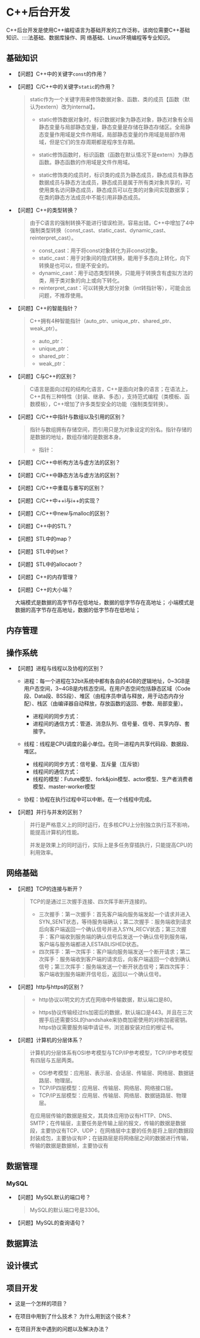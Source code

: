 # C++后台开发

C++后台开发是使用C++编程语言为基础开发的工作泛称，该岗位需要C++基础知识、::::法基础、数据库操作、网
络基础、Linux环境编程等专业知识。

## 

## 基础知识

* 【问题】C++中的关键字`const`的作用？

  > 
  >
  >

* 【问题】C/C++中的关键字`static`的作用？

  > static作为一个关键字用来修饰数据对象、函数、类的成员【函数（默认为extern）改为internal】。
  >  
  > * static修饰数据对象时，标识数据对象为静态对象，静态对象有全局静态变量与局部静态变量，静态变量是存储在静态存储区。全局静态变量作用域是文件作用域，局部静态变量的作用域是局部作用域，但是它们的生存周期都是程序生存期。
  >  
  > * static修饰函数时，标识函数（函数在默认情况下是extern）为静态函数。静态函数的作用域是文件作用域。
  >
  > * static修饰类的成员时，标识类的成员为静态成员，静态成员有静态数据成员与静态方法成员，静态成员是属于所有类对象共享的，可使用类名访问静态成员，静态成员可以在类的对象间实现数据享；在类的静态方法成员中不能引用非静态成员。

* 【问题】C++的类型转换？

  > 由于C语言的强制转换不能进行错误检测，容易出错。C++中增加了4中强制类型转换（const_cast、static_cast、dynamic_cast、reinterpret_cast）。
  >
  > * const_cast：用于将const对象转化为非const对象。
  > * static_cast：用于对象间的隐式转换，能用于多态向上转化，向下转换是也可以，但是不安全的。
  > * dynamic_cast：用于动态类型转换，只能用于转换含有虚拟方法的类，用于类对象的向上或向下转化。
  > * reinterpret_cast：可以转换大部分对象（int转指针等），可能会出问题，不推荐使用。

* 【问题】C++的智能指针？

  > C++拥有4种智能指针（auto_ptr、unique_ptr、shared_ptr、weak_ptr）。
  >
  > * auto_ptr：
  > * unique_ptr：
  > * shared_ptr：
  > * weak_ptr：

* 【问题】C与C++的区别？

  > C语言是面向过程的结构化语言，C++是面向对象的语言；在语法上，C++具有三种特性（封装、继承、多态），支持范式编程（类模板、函数模板），C++增加了许多类型安全的功能（强制类型转换）。

* 【问题】C/C++中指针与数组以及引用的区别？

  > 指针与数组拥有存储空间，而引用只是为对象设定的别名。指针存储的是数据的地址，数组存储的是数据本身。
  >
  > * 指针：

* 【问题】C/C++中析构方法与虚方法的区别？

* 【问题】C/C++中静态方法与虚方法的区别？

* 【问题】C/C++中重载与重写的区别？

* 【问题】C/C++中++i与i++的实现？

* 【问题】C/C++中new与malloc的区别？

* 【问题】C++中的STL？

* 【问题】STL中的map？

* 【问题】STL中的set？

* 【问题】STL中的allocaotr？

* 【问题】C++的内存管理？


* 【问题】C++的大小端？

  大端模式是数据的高字节存在低地址，数据的低字节存在高地址；
  小端模式是数据的高字节存在高地址，数据的低字节存在低地址；
  

## 内存管理


## 操作系统

* 【问题】进程与线程以及协程的区别？

  * 进程：每一个进程在32bit系统中都有各自的4GB的逻辑地址，0~3GB是用户态空间，3~4GB是内核态空间。在用户态空间包括静态区域（Code段、Data段、BSS段）、堆区（由程序员申请与释放，用于动态内存分配）、栈区（由编译器自动释放，存放函数的返回、参数、局部变量）。

    * 进程间的同步方式：
    * 进程间的通信方式：管道、消息队列、信号量、信号、共享内存、套接字。

  * 线程：线程是CPU调度的最小单位。在同一进程内共享代码段、数据段、堆区。
    * 线程间的同步方式：信号量、互斥量（互斥锁）
    * 线程间的通信方式：
    * 线程的模型：Future模型、fork&join模型、actor模型、生产者消费者模型、master-worker模型

  * 协程：协程在执行过程中可以中断。在一个线程中完成。


* 【问题】并行与并发的区别？

  > 并行是严格意义上的同时运行，在多核CPU上分别独立执行互不影响，能提高计算机的性能。
  >
  > 并发是效果上的同时运行，实际上是多任务穿插执行，只能提高CPU的利用效率。

## 网络基础

* 【问题】TCP的连接与断开？

  > TCP的是通过三次握手连接、四次挥手断开连接的。
  > 
  > * 三次握手：第一次握手：首先客户端向服务端发起一个请求并进入SYN_SENT状态，等待服务端确认；第二次握手：服务端收到请求后向客户端返回一个确认信号并进入SYN_RECV状态；第三次握手：客户端收到服务端的确认信号后发送一个确认信号到服务端，客户端与服务端都进入ESTABLISHED状态。
  > * 四次挥手：第一次挥手：客户端向服务端发送一个断开请求；第二次挥手：服务端收到客户端的请求后，向客户端返回一个收到确认信号；第三次挥手：服务端发送一个断开状态信号；第四次挥手：客户端收到服务端断开信号后，返回以一个确认信号。

* 【问题】http与https的区别？

  > * http协议以明文的方式在网络中传输数据，默认端口是80。
  >
  > * https协议传输经过tls加密后的数据，默认端口是443。并且在三次握手后还需要SSL的handshake来协商加密使用的对称加密密钥。https协议需要服务端申请证书，浏览器安装对应的根证书。

* 【问题】计算机的分层体系？

  > 计算机的分层体系有OSI参考模型与TCP/IP参考模型，TCP/IP参考模型有四层与五层两类。
  >
  > * OSI参考模型：应用层、表示层、会话层、传输层、网络层、数据链路层、物理层。
  > * TCP/IP四层模型：应用层、传输层、网络层、网络接口层。
  > * TCP/IP五层模型：应用层、传输层、网络层、数据链路层、物理层。
  > 
  > 在应用层传输的数据是报文，其具体应用协议有HTTP、DNS、SMTP；在传输层，主要任务是传输上层的报文，传输的数据是数据段，主要协议有TCP、UDP；
  > 在网络层中主要的任务是将上层的数据段封装成包，主要协议有IP；在链路层是将网络层之间的数据进行传输，传输的数据是数据帧，主要协议有

## 数据管理

### MySQL

* 【问题】MySQL默认的端口号？

  > MySQL的默认端口号是3306。

* 【问题】MySQL的查询语句？

## 数据算法

## 设计模式

## 项目开发

* 这是一个怎样的项目？

* 在项目中用到了什么技术？ 为什么用到这个技术？

* 在项目开发中遇到的问题以及解决办法？
